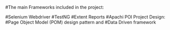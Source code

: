 #The main Frameworks included in the project:

#Selenium Webdriver
#TestNG
#Extent Reports
#Apachi POI
Project Design:
#Page Object Model (POM) design pattern and
#Data Driven framework

